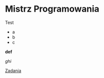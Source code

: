 # Mistrz Programowania

Test

- a
- b
- c

**def**

*ghi*

[Zadania](https://szkopul.edu.pl/c/mistrz-programowania-2025/p/)
